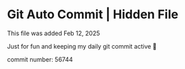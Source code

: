 # Git Auto Commit | Hidden File

This file was added Feb 12, 2025

Just for fun and keeping my daily git commit active 🤪

commit number: 56744
